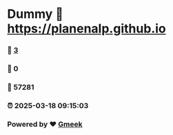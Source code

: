 # Dummy :link: https://planenalp.github.io 
### :page_facing_up: [3](https://planenalp.github.io/tag.html) 
### :speech_balloon: 0 
### :hibiscus: 57281 
### :alarm_clock: 2025-03-18 09:15:03 
### Powered by :heart: [Gmeek](https://github.com/Meekdai/Gmeek)
